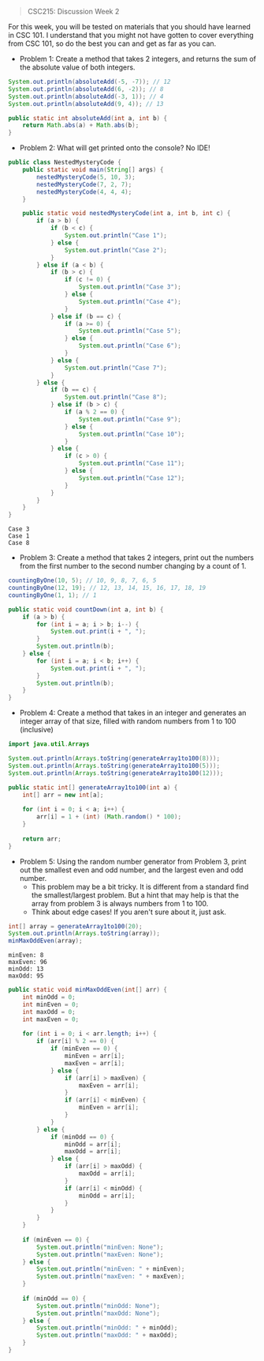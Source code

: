 > CSC215: Discussion Week 2

For this week, you will be tested on materials that you should have learned in CSC 101. I understand that you might not have gotten to cover everything from CSC 101, so do the best you can and get as far as you can.

- Problem 1: Create a method that takes 2 integers, and returns the sum of the absolute value of both integers.

```java
System.out.println(absoluteAdd(-5, -7)); // 12
System.out.println(absoluteAdd(6, -2)); // 8
System.out.println(absoluteAdd(-3, 1)); // 4
System.out.println(absoluteAdd(9, 4)); // 13
```
```java
public static int absoluteAdd(int a, int b) {
    return Math.abs(a) + Math.abs(b);
}
```
- Problem 2: What will get printed onto the console? No IDE!

```java
public class NestedMysteryCode {
    public static void main(String[] args) {
        nestedMysteryCode(5, 10, 3);
        nestedMysteryCode(7, 2, 7);
        nestedMysteryCode(4, 4, 4);
    }

    public static void nestedMysteryCode(int a, int b, int c) {
        if (a > b) {
            if (b < c) {
                System.out.println("Case 1");
            } else {
                System.out.println("Case 2");
            }
        } else if (a < b) {
            if (b > c) {
                if (c != 0) {
                    System.out.println("Case 3");
                } else {
                    System.out.println("Case 4");
                }
            } else if (b == c) {
                if (a >= 0) {
                    System.out.println("Case 5");
                } else {
                    System.out.println("Case 6");
                }
            } else {
                System.out.println("Case 7");
            }
        } else {
            if (b == c) {
                System.out.println("Case 8");
            } else if (b > c) {
                if (a % 2 == 0) {
                    System.out.println("Case 9");
                } else {
                    System.out.println("Case 10");
                }
            } else {
                if (c > 0) {
                    System.out.println("Case 11");
                } else {
                    System.out.println("Case 12");
                }
            }
        }
    }
}
```
```
Case 3
Case 1
Case 8
```
- Problem 3: Create a method that takes 2 integers, print out the numbers from the first number to the second number changing by a count of 1.

```java
countingByOne(10, 5); // 10, 9, 8, 7, 6, 5
countingByOne(12, 19); // 12, 13, 14, 15, 16, 17, 18, 19
countingByOne(1, 1); // 1
```
```java
public static void countDown(int a, int b) {
    if (a > b) {
        for (int i = a; i > b; i--) {
            System.out.print(i + ", ");
        }
        System.out.println(b);
    } else {
        for (int i = a; i < b; i++) {
            System.out.print(i + ", ");
        }
        System.out.println(b);
    }
}
```
- Problem 4: Create a method that takes in an integer and generates an integer array of that size, filled with random numbers from 1 to 100 (inclusive)

```java
import java.util.Arrays
```
```java
System.out.println(Arrays.toString(generateArray1to100(8)));
System.out.println(Arrays.toString(generateArray1to100(5)));
System.out.println(Arrays.toString(generateArray1to100(12)));
```
```java
public static int[] generateArray1to100(int a) {
    int[] arr = new int[a];
    
    for (int i = 0; i < a; i++) {
        arr[i] = 1 + (int) (Math.random() * 100);
    }
    
    return arr;
}
```
- Problem 5: Using the random number generator from Problem 3, print out the smallest even and odd number, and the largest even and odd number.
    - This problem may be a bit tricky. It is different from a standard find the smallest/largest problem. But a hint that may help is that the array from problem 3 is always numbers from 1 to 100.
    - Think about edge cases! If you aren't sure about it, just ask.

```java
int[] array = generateArray1to100(20);
System.out.println(Arrays.toString(array));
minMaxOddEven(array);
```
```
minEven: 8
maxEven: 96
minOdd: 13
maxOdd: 95
```
```java
public static void minMaxOddEven(int[] arr) {
    int minOdd = 0;
    int minEven = 0;
    int maxOdd = 0;
    int maxEven = 0;
    
    for (int i = 0; i < arr.length; i++) {
        if (arr[i] % 2 == 0) {
            if (minEven == 0) {
                minEven = arr[i];
                maxEven = arr[i];
            } else {
                if (arr[i] > maxEven) {
                    maxEven = arr[i];
                }
                if (arr[i] < minEven) {
                    minEven = arr[i];
                }
            }
        } else {
            if (minOdd == 0) {
                minOdd = arr[i];
                maxOdd = arr[i];
            } else {
                if (arr[i] > maxOdd) {
                    maxOdd = arr[i];
                }
                if (arr[i] < minOdd) {
                    minOdd = arr[i];
                }
            }
        }
    }
    
    if (minEven == 0) {
        System.out.println("minEven: None");
        System.out.println("maxEven: None");
    } else {
        System.out.println("minEven: " + minEven);
        System.out.println("maxEven: " + maxEven);
    }
    
    if (minOdd == 0) {
        System.out.println("minOdd: None");
        System.out.println("maxOdd: None");
    } else {
        System.out.println("minOdd: " + minOdd);
        System.out.println("maxOdd: " + maxOdd);
    }
}
```